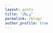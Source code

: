 ```yaml
---
layout: posts
title: "وبلاگ"
permalink: /blog/
author_profile: true
---
```


<!-- {% for post in site.posts limit: 5 %}
  {% include archive-single.html %}
{% endfor %} -->

